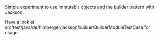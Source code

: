 Simple experiment to use immutable objects and the builder pattern with Jackson.

Have a look at src/test/java/de/himberger/jackson/builder/BuilderModuleTestCase for usage.